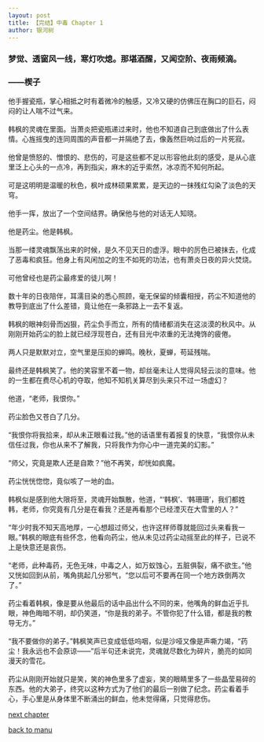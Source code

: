 ```yaml
---
layout: post
title: 【完结】中毒 Chapter 1
author: 银河树
---
```




### 梦觉、透窗风一线，寒灯吹熄。那堪酒醒，又闻空阶、夜雨频滴。
### ——楔子

他手握瓷瓶，掌心相抵之时有着微冷的触感，又冷又硬的仿佛压在胸口的巨石，闷闷的让人喘不过气来。<br><br>韩枫的灵魂在里面。当萧炎把瓷瓶递过来时，他也不知道自己到底做出了什么表情。心旌摇曳的连同周围的声音都一并隔绝了去，像轰然巨响过后的一片死寂。<br><br>他曾是愤怒的、憎恨的、悲伤的，可是这些都不足以形容他此刻的感受，是从心底里泛上心头的一点冷，再到指尖，麻木的近乎索然，冰凉而不知何所起。<br><br>可是这明明是温暖的秋色，枫叶成林硕果累累，是天边的一抹残红勾染了淡色的天穹。<br><br>他手一挥，放出了一个空间结界。确保他与他的对话无人知晓。<br><br>他是药尘。他是韩枫。<br><br>当那一缕灵魂飘荡出来的时候，是久不见天日的虚浮。眼中的厉色已被抹去，化成了恶毒和疯狂。他身上有风闲加之的生不如死的功法，也有萧炎日夜的异火焚烧。<br><br>可他曾经也是药尘最疼爱的徒儿啊！<br><br>数十年的日夜陪伴，耳濡目染的悉心照顾，毫无保留的倾囊相授，药尘不知道他的教导到底出了什么差错，竟让他在一条邪路上一去不复返。<br><br>韩枫的眼神刻骨而凶狠，药尘负手而立，所有的情绪都消失在这淡漠的秋风中。从刚刚开始药尘的脸上就已经浮现苍白，还有目光中浓重的无法掩饰的疲倦。<br><br>两人只是默默对立，空气里是压抑的蝉鸣。晚秋，夏蝉，苟延残喘。<br><br>最终还是韩枫笑了。他的笑容里不着一物，却丝毫未让人觉得风轻云淡的意味。他的一生都在费尽心机的夺取，他知不知机关算尽到头来只不过一场虚幻？<br><br>他道，“老师，我恨你。”<br><br>药尘脸色又苍白了几分。<br><br>“我恨你将我拾来，却从未正眼看过我。”他的话语里有着报复的快意，“我恨你从未信任过我，你也从来不了解我，只将我作为你心中一道完美的幻影。”<br><br>“师父，究竟是欺人还是自欺？”他不再笑，却恍如疯魔。<br><br>药尘恍恍惚惚，竟似咳了一地的血。<br><br>韩枫似是感到他大限将至，灵魂开始飘散，他道，“‘韩枫’、‘韩珊珊’，我们都姓韩，老师，你究竟有几分是在看我？还是再看那个已经湮灭在大雪里的人？”<br><br>“年少时我不知天高地厚，一心想超过师父，也许这样师尊就能回过头来看我一眼。”韩枫的眼底有些怀念，他看向药尘，他从未见过药尘动摇至此的样子，已说不上是快意还是哀伤。<br><br>“老师，此种毒药，无色无味，中毒之人，如万蚁蚀心，五脏俱裂，痛不欲生。”他又恍如回到从前，嘴角挑起几分邪气，“您以后可不要再在同一个地方跌倒两次了。”<br><br>药尘看着韩枫，像是要从他最后的话中品出什么不同的来，他嘴角的鲜血近乎扎眼，神色晦暗不明，却仍笑道，“你是我的弟子。不管你犯了什么错，都是我的教导无方。”<br><br>“我不要做你的弟子。”韩枫笑声已变成低低呜咽，似是沙哑又像是声嘶力竭，“药尘！我永远也不会原谅——”后半句还未说完，灵魂就尽数化为碎片，脆亮的如同漫天的雪花。<br><br>药尘从刚刚开始就只是笑，笑的神色里多了虚妄，笑的眼睛里多了一些晶莹易碎的东西。他的大弟子，终究以这种方式为了他们的最后一别做了纪念。药尘看着手心，手心里是从身体里不断涌出的鲜血，他未觉得痛，只觉得悲伤。

[next chapter](https://allforyanchen.github.io/2020/07/16/post-1-chapter-2.html)

[back to manu](https://allforyanchen.github.io/2020/07/16/post-1.html)

